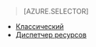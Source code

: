 > [AZURE.SELECTOR]
- [Классический](../articles/virtual-machines/virtual-machines-windows-classic-troubleshoot-deployment-new-vm.md)
- [Диспетчер ресурсов](../articles/virtual-machines/virtual-machines-windows-troubleshoot-deployment-new-vm.md)
